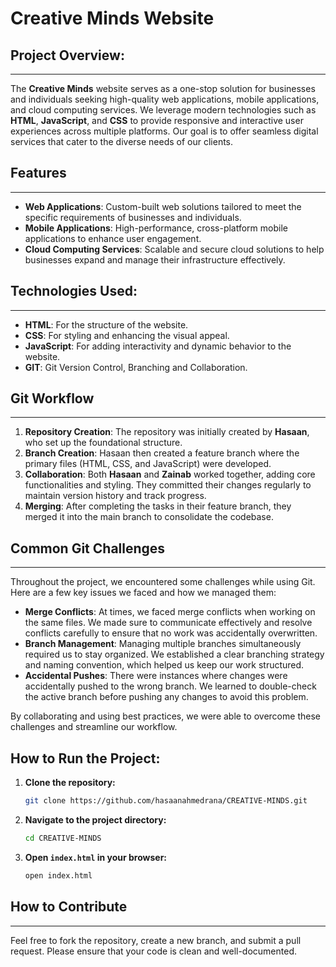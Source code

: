 # Creative Minds Website


## Project Overview:

---
The **Creative Minds** website serves as a one-stop solution for businesses and individuals seeking high-quality web applications, mobile applications, and cloud computing services. We leverage modern technologies such as **HTML**, **JavaScript**, and **CSS** to provide responsive and interactive user experiences across multiple platforms. Our goal is to offer seamless digital services that cater to the diverse needs of our clients.


## Features

---
- **Web Applications**: Custom-built web solutions tailored to meet the specific requirements of businesses and individuals.
- **Mobile Applications**: High-performance, cross-platform mobile applications to enhance user engagement.
- **Cloud Computing Services**: Scalable and secure cloud solutions to help businesses expand and manage their infrastructure effectively.


## Technologies Used:

---
- **HTML**: For the structure of the website.
- **CSS**: For styling and enhancing the visual appeal.
- **JavaScript**: For adding interactivity and dynamic behavior to the website.
- **GIT**: Git Version Control, Branching and Collaboration.



## Git Workflow

---

1. **Repository Creation**: The repository was initially created by **Hasaan**, who set up the foundational structure.
2. **Branch Creation**: Hasaan then created a feature branch where the primary files (HTML, CSS, and JavaScript) were developed.
3. **Collaboration**: Both **Hasaan** and **Zainab** worked together, adding core functionalities and styling. They committed their changes regularly to maintain version history and track progress.
4. **Merging**: After completing the tasks in their feature branch, they merged it into the main branch to consolidate the codebase.


## Common Git Challenges

----
Throughout the project, we encountered some challenges while using Git. Here are a few key issues we faced and how we managed them:

- **Merge Conflicts**: At times, we faced merge conflicts when working on the same files. We made sure to communicate effectively and resolve conflicts carefully to ensure that no work was accidentally overwritten.
- **Branch Management**: Managing multiple branches simultaneously required us to stay organized. We established a clear branching strategy and naming convention, which helped us keep our work structured.
- **Accidental Pushes**: There were instances where changes were accidentally pushed to the wrong branch. We learned to double-check the active branch before pushing any changes to avoid this problem.

By collaborating and using best practices, we were able to overcome these challenges and streamline our workflow.



## How to Run the Project:

1. **Clone the repository:**
    ```bash
    git clone https://github.com/hasaanahmedrana/CREATIVE-MINDS.git
    ```
2. **Navigate to the project directory:**
    ```bash
    cd CREATIVE-MINDS
    ```
3. **Open `index.html` in your browser:**
    ```bash
    open index.html
    ```

## How to Contribute

----

Feel free to fork the repository, create a new branch, and submit a pull request. Please ensure that your code is clean and well-documented.
